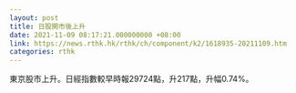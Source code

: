 ```yaml
---
layout: post
title: 日股開市後上升
date: 2021-11-09 08:17:21.000000000 +08:00
link: https://news.rthk.hk/rthk/ch/component/k2/1618935-20211109.htm
categories: rthk
---
```


東京股市上升。日經指數較早時報29724點，升217點，升幅0.74%。
